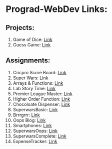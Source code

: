 # Prograd-WebDev Links:

## Projects:
1. Game of Dice: [Link](https://adityakanikdaley.github.io/Prograd-WebDev/Projects/GameOfDice) <br>
2. Guess Game: [Link](https://adityakanikdaley.github.io/Prograd-WebDev/Projects/GuessGame) <br>

## Assignments:
1. Cricpro Score Board: [Link](https://adityakanikdaley.github.io/Prograd-WebDev/Assignments/1_CricproScoreBoard) <br>
2. Super Wars: [Link](https://adityakanikdaley.github.io/Prograd-WebDev/Assignments/2_SuperWars) <br>
3. Arrays & Functions: [Link](https://adityakanikdaley.github.io/Prograd-WebDev/Assignments/3_ArraysFunctions) <br>
4. Lab Story Time: [Link](https://adityakanikdaley.github.io/Prograd-WebDev/Assignments/4_LabStoryTime/src) <br>
5. Premier League Master: [Link](https://adityakanikdaley.github.io/Prograd-WebDev/Assignments/5_PremierLeagueMaster/src) <br>
6. Higher Order Function: [Link](https://adityakanikdaley.github.io/Prograd-WebDev/Assignments/6_HigherOrderFunction) <br>
7. Chocoloate Dispenser: [Link](https://adityakanikdaley.github.io/Prograd-WebDev/Assignments/7_ChocoloateDispenser/src) <br>
8. SuperwarsBasic: [Link](https://adityakanikdaley.github.io/Prograd-WebDev/Assignments/8_SuperwarsBasic/index.html) <br>
9. Brrrgrrr: [Link](https://adityakanikdaley.github.io/Prograd-WebDev/Assignments/9_Brrrgrrr/src/index.html) <br>
10. Oops Blog: [Link](https://adityakanikdaley.github.io/Prograd-WebDev/Assignments/10_OopsBlog/displayCard.html) <br>
11. Smartphones: [Link](https://adityakanikdaley.github.io/Prograd-WebDev/Assignments/11_Smartphones/) <br>
12. SuperwarsOops: [Link](https://adityakanikdaley.github.io/Prograd-WebDev/Assignments/12_SuperwarsOops/index.html)<br>
13. SuperwarsComplete: [Link](https://adityakanikdaley.github.io/Prograd-WebDev/Assignments/13_SuperwarsComplete/index.html)<br>
14. ExpenseTracker: [Link](https://adityakanikdaley.github.io/Prograd-WebDev/Assignments/14_ExpenseTracker/index.html)<br>
